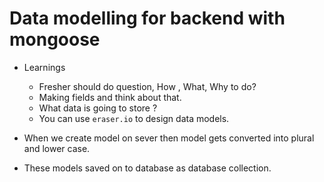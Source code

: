 # Data modelling for backend with mongoose

- Learnings 
    - Fresher should do question, How , What, Why to do?
    - Making fields and think about that.
    - What data is going to store ?
    - You can use `eraser.io` to design data models.
    
- When we create model on sever then model gets converted into plural and lower case.
- These models saved on to database as database collection.


